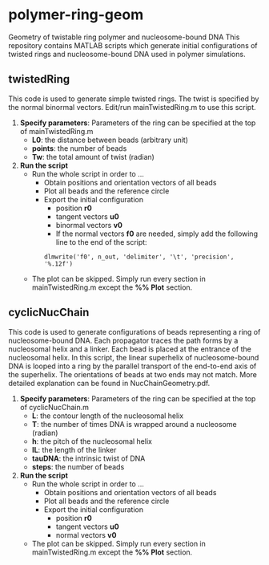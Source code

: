 # polymer-ring-geom
Geometry of twistable ring polymer and nucleosome-bound DNA
This repository contains MATLAB scripts which generate initial configurations of twisted rings and nucleosome-bound DNA used in polymer simulations.

## twistedRing
This code is used to generate simple twisted rings. The twist is specified by the normal binormal vectors. Edit/run mainTwistedRing.m to use this script.
1. **Specify parameters**: Parameters of the ring can be specified at the top of mainTwistedRing.m
    - **L0**: the distance between beads (arbitrary unit)
    - **points**: the number of beads
    - **Tw**: the total amount of twist (radian)
2. **Run the script**
    - Run the whole script in order to ...
        - Obtain positions and orientation vectors of all beads
        - Plot all beads and the reference circle
        - Export the initial configuration
            - position **r0**
            - tangent vectors **u0**
            - binormal vectors **v0**
            - If the normal vectors **f0** are needed, simply add the following line to the end of the script:
            ```
            dlmwrite('f0', n_out, 'delimiter', '\t', 'precision', '%.12f')
            ```
    - The plot can be skipped. Simply run every section in mainTwistedRing.m except the **%% Plot** section.

## cyclicNucChain
This code is used to generate configurations of beads representing a ring of nucleosome-bound DNA. Each propagator traces the path forms by a nucleosomal helix and a linker. Each bead is placed at the entrance of the nucleosomal helix. In this script, the linear superhelix of nucleosome-bound DNA is looped into a ring by the parallel transport of the end-to-end axis of the superhelix. The orientations of beads at two ends may not match. More detailed explanation can be found in NucChainGeometry.pdf.

1. **Specify parameters**: Parameters of the ring can be specified at the top of cyclicNucChain.m
    - **L**: the contour length of the nucleosomal helix
    - **T**: the number of times DNA is wrapped around a nucleosome (radian)
    - **h**: the pitch of the nucleosomal helix
    - **lL**: the length of the linker
    - **tauDNA**: the intrinsic twist of DNA
    - **steps**: the number of beads
2. **Run the script**
    - Run the whole script in order to ...
        - Obtain positions and orientation vectors of all beads
        - Plot all beads and the reference circle
        - Export the initial configuration
            - position **r0**
            - tangent vectors **u0**
            - normal vectors **v0**
     - The plot can be skipped. Simply run every section in mainTwistedRing.m except the **%% Plot** section.
